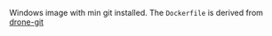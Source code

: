 Windows image with min git installed.
The `Dockerfile` is derived from [drone-git](https://github.com/drone/drone-git)

